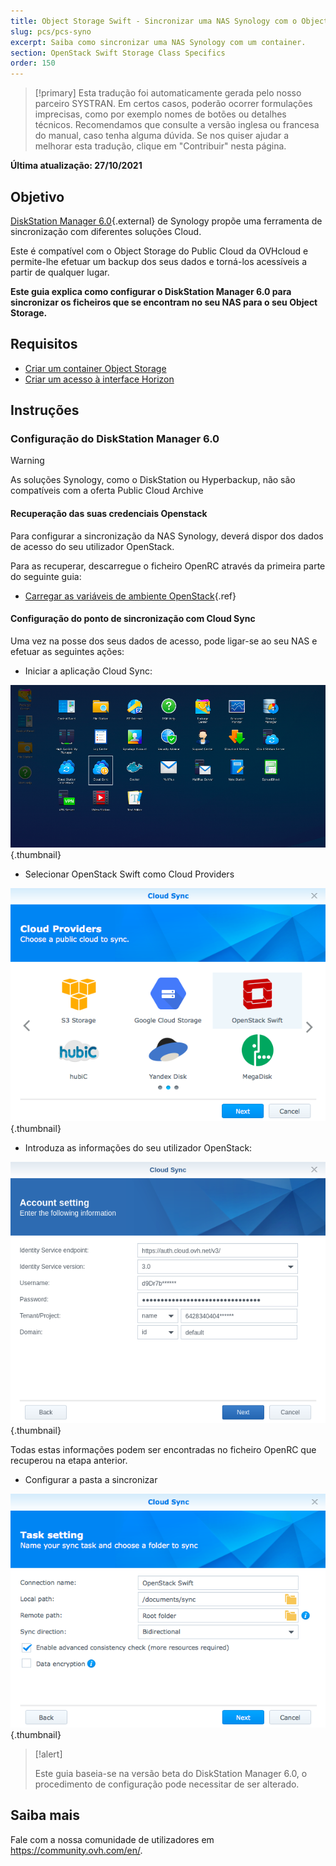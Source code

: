 ```yaml
---
title: Object Storage Swift - Sincronizar uma NAS Synology com o Object Storage
slug: pcs/pcs-syno
excerpt: Saiba como sincronizar uma NAS Synology com um container.
section: OpenStack Swift Storage Class Specifics
order: 150
---
```


> [!primary]
> Esta tradução foi automaticamente gerada pelo nosso parceiro SYSTRAN. Em certos casos, poderão ocorrer formulações imprecisas, como por exemplo nomes de botões ou detalhes técnicos. Recomendamos que consulte a versão inglesa ou francesa do manual, caso tenha alguma dúvida. Se nos quiser ajudar a melhorar esta tradução, clique em "Contribuir" nesta página.
>

**Última atualização: 27/10/2021**

## Objetivo

[DiskStation Manager 6.0](https://www.synology.com/en-global/dsm/6.0beta){.external} de Synology propõe uma ferramenta de sincronização com diferentes soluções Cloud.

Este é compatível com o Object Storage do Public Cloud da OVHcloud e permite-lhe efetuar um backup dos seus dados e torná-los acessíveis a partir de qualquer lugar.

**Este guia explica como configurar o DiskStation Manager 6.0 para sincronizar os ficheiros que se encontram no seu NAS para o seu Object Storage.**

## Requisitos

- [Criar um container Object Storage](https://docs.ovh.com/pt/storage/object-storage/pcs/create-container/)
- [Criar um acesso à interface Horizon](https://docs.ovh.com/pt/public-cloud/criar-e-eliminar-um-utilizador-openstack/#criacao-de-um-utilizador-openstack)

## Instruções

### Configuração do DiskStation Manager 6.0

> [!warning]
>
> As soluções Synology, como o DiskStation ou Hyperbackup, não são compatíveis com a oferta Public Cloud Archive
>

#### Recuperação das suas credenciais Openstack

Para configurar a sincronização da NAS Synology, deverá dispor dos dados de acesso do seu utilizador OpenStack.

Para as recuperar, descarregue o ficheiro OpenRC através da primeira parte do seguinte guia:

- [Carregar as variáveis de ambiente OpenStack](https://docs.ovh.com/pt/public-cloud/carregar-as-variaveis-de-ambiente-openstack/#etapa-1-recuperar-as-variaveis){.ref}

#### Configuração do ponto de sincronização com Cloud Sync

Uma vez na posse dos seus dados de acesso, pode ligar-se ao seu NAS e efetuar as seguintes ações:

- Iniciar a aplicação Cloud Sync:

![public-cloud](images/3791.png){.thumbnail}

- Selecionar OpenStack Swift como Cloud Providers

![public-cloud](images/3788.png){.thumbnail}

- Introduza as informações do seu utilizador OpenStack:

![public-cloud](images/3792.png){.thumbnail}

Todas estas informações podem ser encontradas no ficheiro OpenRC que recuperou na etapa anterior.

- Configurar a pasta a sincronizar

![public-cloud](images/3790.png){.thumbnail}

> [!alert]
>
> Este guia baseia-se na versão beta do DiskStation Manager 6.0, o procedimento de configuração pode necessitar de ser alterado.
>

## Saiba mais

Fale com a nossa comunidade de utilizadores em <https://community.ovh.com/en/>.